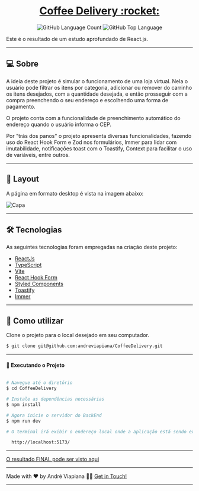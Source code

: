<p align="center">
  <h1 align="center"><a href="https://cafe-delivery.netlify.app/">Coffee Delivery :rocket: </a></h1>
</p>

<p align="center" margin-top="25px" >
  <img alt="GitHub Language Count" src="https://img.shields.io/github/languages/count/andreviapiana/CoffeeDelivery" />

  <img alt="GitHub Top Language" src="https://img.shields.io/github/languages/top/andreviapiana/CoffeeDelivery" />
</p>


Este é o resultado de um estudo aprofundado de React.js.

___

## 💻 Sobre
A ideia deste projeto é simular o funcionamento de uma loja virtual. Nela o usuário pode filtrar os itens por categoria, adicionar ou remover do carrinho os itens desejados, com a quantidade desejada, e então prosseguir com a compra preenchendo o seu endereço e escolhendo uma forma de pagamento.

O projeto conta com a funcionalidade de preenchimento automático do endereço quando o usuário informa o CEP.

Por "trás dos panos" o projeto apresenta diversas funcionalidades, fazendo uso do React Hook Form e Zod nos formulários, Immer para lidar com imutabilidade, notificações toast com o Toastify, Context para facilitar o uso de variáveis, entre outros.

___

## 🎨 Layout
A página em formato desktop é vista na imagem abaixo:

![Capa](https://user-images.githubusercontent.com/106932234/216726306-2651c34e-296d-4c50-8ed3-242a86a038be.png)

___

## 🛠 Tecnologias

As seguintes tecnologias foram empregadas na criação deste projeto:

- [ReactJs](https://reactjs.org)
- [TypeScript](https://www.typescriptlang.org/)
- [Vite](https://vitejs.dev/)
- [React Hook Form](https://react-hook-form.com/)
- [Styled Components](https://styled-components.com/)
- [Toastify](https://fkhadra.github.io/react-toastify/introduction)
- [Immer](https://immerjs.github.io/immer/)

___

## 🚀 Como utilizar

Clone o projeto para o local desejado em seu computador.

```bash
$ git clone git@github.com:andreviapiana/CoffeeDelivery.git
```
___

#### 🚧 Executando o Projeto
```bash

# Navegue até o diretório
$ cd CoffeeDelivery

# Instale as dependências necessárias
$ npm install

# Agora inicie o servidor do BackEnd
$ npm run dev

# O terminal irá exibir o endereço local onde a aplicação está sendo executada. Basta digitar o mesmo endereço em seu navegador preferido. O endereço usado na criação do projeto foi este:

  http://localhost:5173/
```

___


[O resultado FINAL pode ser visto aqui](https://cafe-delivery.netlify.app/)

___


Made with ❤️ by André Viapiana 👋🏽 [Get in Touch!](https://www.linkedin.com/in/andreviapiana/)

---
